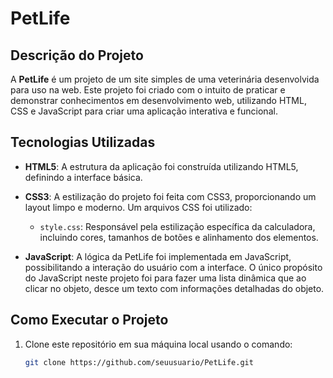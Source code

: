 # PetLife

## Descrição do Projeto

A **PetLife** é um projeto de um site simples de uma veterinária desenvolvida para uso na web. Este projeto foi criado com o intuito de praticar e demonstrar conhecimentos em desenvolvimento web, utilizando HTML, CSS e JavaScript para criar uma aplicação interativa e funcional.

## Tecnologias Utilizadas

- **HTML5**: A estrutura da aplicação foi construída utilizando HTML5, definindo a interface básica.
- **CSS3**: A estilização do projeto foi feita com CSS3, proporcionando um layout limpo e moderno. Um arquivos CSS foi utilizado:
  - `style.css`: Responsável pela estilização específica da calculadora, incluindo cores, tamanhos de botões e alinhamento dos elementos.

- **JavaScript**: A lógica da PetLife foi implementada em JavaScript, possibilitando a interação do usuário com a interface. O único propósito do JavaScript neste projeto foi para fazer uma lista dinâmica que ao clicar no objeto, desce um texto com informações detalhadas do objeto.


## Como Executar o Projeto

1. Clone este repositório em sua máquina local usando o comando:
   ```bash
   git clone https://github.com/seuusuario/PetLife.git